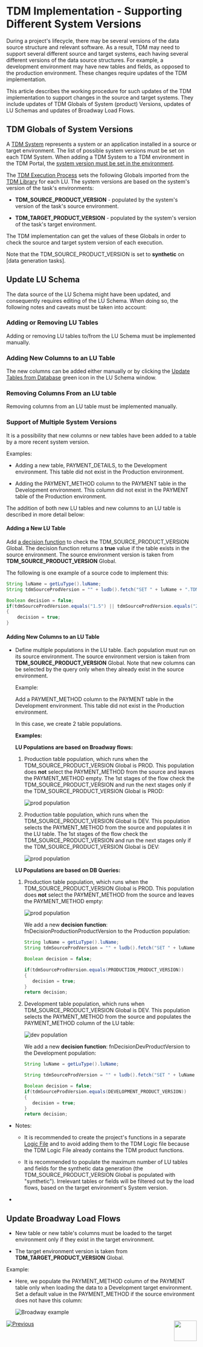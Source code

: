 # TDM Implementation - Supporting Different System Versions

During a project's lifecycle, there may be several versions of the data source structure and relevant software. As a result, TDM may need to support several different source and target systems, each having several different versions of the data source structures. For example, a development environment may have new tables and fields, as opposed to the production environment. These changes require updates of the TDM implementation.

This article describes the working procedure for such updates of the TDM implementation to support changes in the source and target systems. They include updates of TDM Globals of System (product) Versions, updates of LU Schemas and updates of Broadway Load Flows. 


## TDM Globals of System Versions

A  [TDM System](/articles/TDM/tdm_gui/05_tdm_gui_product_window.md) represents a system or an application installed in a source or target environment. The list of possible system versions must be set on each TDM System. When adding a TDM System to a TDM environment in the TDM Portal, the [system version must be set in the environment](/articles/TDM/tdm_gui/11_environment_products_tab.md#environment-product-window).

The [TDM Execution Process](/articles/TDM/tdm_architecture/03_task_execution_processes.md) sets the following Globals imported from the [TDM Library](04_fabric_tdm_library.md) for each LU. The system versions are based on the system's version of the task's environments: 

- **TDM_SOURCE_PRODUCT_VERSION** - populated by the system's version of the task's source environment. 

- **TDM_TARGET_PRODUCT_VERSION** - populated by the system's version of the task's target environment.

The TDM implementation can get the values of these Globals in order to check the source and target system version of each execution.

Note that the TDM_SOURCE_PRODUCT_VERSION is set to **synthetic** on [data generation tasks].

## Update LU Schema

The data source of the LU Schema might have been updated, and consequently requires editing of the LU Schema. When doing so, the following notes and caveats must be taken into account: 

### Adding or Removing LU Tables

Adding or removing LU tables to/from the LU Schema must be implemented manually.

### Adding New Columns to an LU Table 

The new columns can be added either manually or by clicking the [Update Tables from Database](/articles/03_logical_units/18_LU_schema_refresh_LU_options.md) green icon in the LU Schema window.

### Removing Columns From an LU table

Removing columns from an LU table must be implemented manually.

### Support of Multiple System Versions

It is a possibility that new columns or new tables have been added to a table by a more recent system version. 

Examples:

- Adding a new table, PAYMENT_DETAILS, to the Development environment. This table did not exist in the Production environment.

- Adding the PAYMENT_METHOD column to the PAYMENT table in the Development environment. This column did not exist in the PAYMENT table of the Production environment.

The addition of both new LU tables and new columns to an LU table is described in more detail below:  

  #### Adding a New LU Table

Add [a decision function](/articles/14_sync_LU_instance/05_sync_decision_functions.md) to check the TDM_SOURCE_PRODUCT_VERSION Global. The decision function returns a  **true** value if the table exists in the source environment. The source environment version is taken from  **TDM_SOURCE_PRODUCT_VERSION** Global.

  The following is one example of a source code to implement this: 


```java
String luName = getLuType().luName;
String tdmSourceProdVersion = "" + ludb().fetch("SET " + luName + ".TDM_SOURCE_PRODUCT_VERSION").firstValue();

Boolean decision = false; 
if(tdmSourceProdVersion.equals("1.5") || tdmSourceProdVersion.equals("2") || tdmSourceProdVersion.equals("synthetic")
{
	decision = true;
}
```


  #### Adding New Columns to an LU Table  

  - Define multiple populations in the LU table. Each population must run on its source environment. The source environment version is taken from  **TDM_SOURCE_PRODUCT_VERSION** Global. Note that new columns can be selected by the query only when they already exist in the source environment.

    Example:

    Add a PAYMENT_METHOD column to the PAYMENT table in the Development environment. This table did not exist in the Production environment. 

    In this case, we create 2 table populations.

    **Examples:**

    

    **LU Populations are based on Broadway flows:**

    1. Production table population, which runs when the TDM_SOURCE_PRODUCT_VERSION Global is PROD. This population does <b>not</b> select the PAYMENT_METHOD from the source and leaves the PAYMENT_METHOD empty. The 1st stages of the flow check the TDM_SOURCE_PRODUCT_VERSION and run the next stages only if the TDM_SOURCE_PRODUCT_VERSION Global is PROD:

       ![prod population](images/lu_population_prod_version.png)

    2. Production table population, which runs when the TDM_SOURCE_PRODUCT_VERSION Global is DEV. This population selects the PAYMENT_METHOD from the source and populates it in the LU table. The 1st stages of the flow check the TDM_SOURCE_PRODUCT_VERSION and run the next stages only if the TDM_SOURCE_PRODUCT_VERSION Global is DEV:

       ![prod population](images/lu_population_dev_version.png)

    

    **LU Populations are based on DB Queries:**

    

      1. Production table population, which runs when the TDM_SOURCE_PRODUCT_VERSION Global is PROD. This population does <b>not</b> select the PAYMENT_METHOD from the source and leaves the PAYMENT_METHOD empty:

         ![prod population](images/multi_versions_lu_population_1.png)

         We add a new **decision function**: fnDecisionProductionProductVersion to the Production population:

         ```java
         String luName = getLuType().luName;
         String tdmSourceProdVersion = "" + ludb().fetch("SET " + luName + ".TDM_SOURCE_PRODUCT_VERSION").firstValue();
         
         Boolean decision = false;
         
         if(tdmSourceProdVersion.equals(PRODUCTION_PRODUCT_VERSION))
         {
         	decision = true;
         }
         return decision;
         ```

         

      2. Development table population, which runs when TDM_SOURCE_PRODUCT_VERSION Global is DEV. This population selects the PAYMENT_METHOD from the source and populates the PAYMENT_METHOD column of the LU table:

         ![dev population](images/multi_versions_lu_population_2.png)

         We add a new **decision function**: fnDecisionDevProductVersion to the Development population:

         ```java
         String luName = getLuType().luName;
         
         String tdmSourceProdVersion = "" + ludb().fetch("SET " + luName + ".TDM_SOURCE_PRODUCT_VERSION").firstValue();
         
         Boolean decision = false; 
         if(tdmSourceProdVersion.equals(DEVELOPMENT_PRODUCT_VERSION))
         {
         	decision = true;
         }
         return decision;
         ```

  - Notes:

    - It is recommended to create the project's functions in a separate [Logic File](/articles/04_fabric_studio/09_logic_files_and_categories.md) and to avoid adding them to the TDM Logic file because the TDM Logic File already contains the TDM product functions.

    - It is recommended to populate the maximum number of LU tables and fields for the synthetic data generation (the TDM_SOURCE_PRODUCT_VERSION Global is populated with "synthetic"). Irrelevant tables or fields will be filtered out by the load flows, based on the target environment's System version. 

  - 

## Update Broadway Load Flows

- New table or new table's columns must be loaded to the target environment only if they exist in the target environment.

- The target environment version is taken from  **TDM_TARGET_PRODUCT_VERSION** Global.

Example:

  - Here, we populate the PAYMENT_METHOD column of the PAYMENT table only when loading the data to a Development target environment. Set a default value in the PAYMENT_METHOD if the source environment does not have this column:

    ![Broadway example](images/multi_versions_broadway_flow_example.png) 



[![Previous](/articles/images/Previous.png)](12_tdm_error_handling_and_statistics.md)[<img align="right" width="60" height="54" src="/articles/images/Next.png">](14_tdm_implementation_supporting_non_jdbc_data_source.md)
